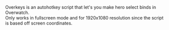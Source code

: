 Overkeys is an autohotkey script that let's you make hero select binds in Overwatch.  
Only works in fullscreen mode and for 1920x1080 resolution since the script is based off screen coordinates. 

